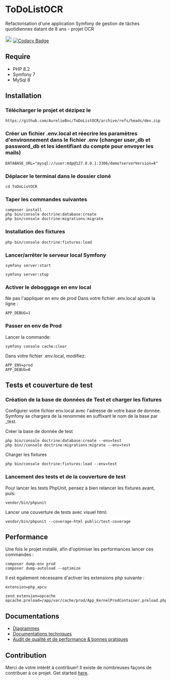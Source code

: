 
# ToDoListOCR

Refactorisation d'une application Symfony de gestion de tâches quotidiennes datant de 8 ans - projet OCR

<img src="https://insight.symfony.com/insight/img/medals/with-ribbon/medal-silver.png" width="20" height="20" /> [![Codacy Badge](https://app.codacy.com/project/badge/Grade/e4d7aac320aa43a39a909f965de216bb)](https://app.codacy.com/gh/AurelieBnc/ToDoListOCR/dashboard?utm_source=gh&utm_medium=referral&utm_content=&utm_campaign=Badge_grade) 
## Require

- PHP 8.2
- Symfony 7
- MySql 8

## Installation

### Télécharger le projet et dézipez le

```
https://github.com/AurelieBnc/ToDoListOCR/archive/refs/heads/dev.zip
```

### Créer un fichier .env.local et réecrire les paramètres d'environnement dans le fichier .env (changer user_db et password_db et les identifiant du compte pour envoyer les mails)

```
DATABASE_URL="mysql://user:mdp@127.0.0.1:3306/demo?serverVersion=8"
```

### Déplacer le terminal dans le dossier cloné

```
cd ToDoListOCR
```

### Taper les commandes suivantes

```
composer install
php bin/console doctrine:database:create
php bin/console doctrine:migrations:migrate
```

### Installation des fixtures

```
php bin/console doctrine:fixtures:load
```

### Lancer/arrêter le serveur local Symfony

```
symfony server:start

symfony server:stop
```

### Activer le deboggage en env local

Ne pas l'appliquer en env de prod
Dans votre fichier .env.local ajouté la ligne :
```
APP_DEBUG=1
```

### Passer en env de Prod

Lancer la commande:
```
symfony console cache:clear
```

Dans votre fichier .env.local, modifiez:
```
APP_ENV=prod
APP_DEBUG=0
```

## Tests et couverture de test

### Création de la base de données de Test et charger les fixtures

Configurer votre fichier env.local avec l'adresse de votre base de donnée. 
Symfony se chargera de la renommée en suffixant le nom de la base par _test.

Créer la base de donnée de test
```
php bin/console doctrine:database:create --env=test
php bin//console doctrine:migrations:migrate --env=test
```

Charger les fixtures
```
php bin/console doctrine:fixtures:load --env=test
```

### Lancement des tests et de la couverture de test

Pour lancer les tests PhpUnit, pensez à bien relancer les fixtures avant, puis:
```
vendor/bin/phpunit
```

Lancer une couverture de tests avec visuel html:
```
vendor/bin/phpunit --coverage-html public/test-coverage
```

## Performance

Une fois le projet installé, afin d'optimiser les performances lancer ces commandes :
```
composer dump-env prod
composer dump-autoload --optimize
```

Il est également nécessaire d'activer les extensions php suivante :
```
extension=php_apcu

zend_extension=opcache
opcache.preload=/app/var/cache/prod/App_KernelProdContainer.preload.php
```
## Documentations
- [Diagrammes](https://github.com/AurelieBnc/ToDoListOCR/tree/dev/docs/diagrammes)
- [Documentations techniques](https://github.com/AurelieBnc/ToDoListOCR/tree/dev/docs/documentation_technique)
- [Audit de qualité et de performance & bonnes pratiques](https://github.com/AurelieBnc/ToDoListOCR/tree/dev/docs/audit)

## Contribution

Merci de votre intérêt à contribuer! Il existe de nombreuses façons de contribuer à ce projet. Get started [here](https://github.com/AurelieBnc/ToDoListOCR/blob/dev/CONTRIBUTING.md).
